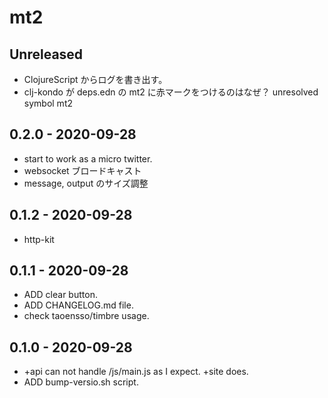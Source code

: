 # mt2

## Unreleased
* ClojureScript からログを書き出す。
* clj-kondo が deps.edn の mt2 に赤マークをつけるのはなぜ？
  unresolved symbol mt2


## 0.2.0 - 2020-09-28
* start to work as a micro twitter.
* websocket ブロードキャスト
* message, output のサイズ調整


## 0.1.2 - 2020-09-28
* http-kit


## 0.1.1 - 2020-09-28
* ADD clear button.
* ADD CHANGELOG.md file.
* check taoensso/timbre usage.


## 0.1.0 - 2020-09-28
* +api can not handle /js/main.js as I expect. +site does.
* ADD bump-versio.sh script.

